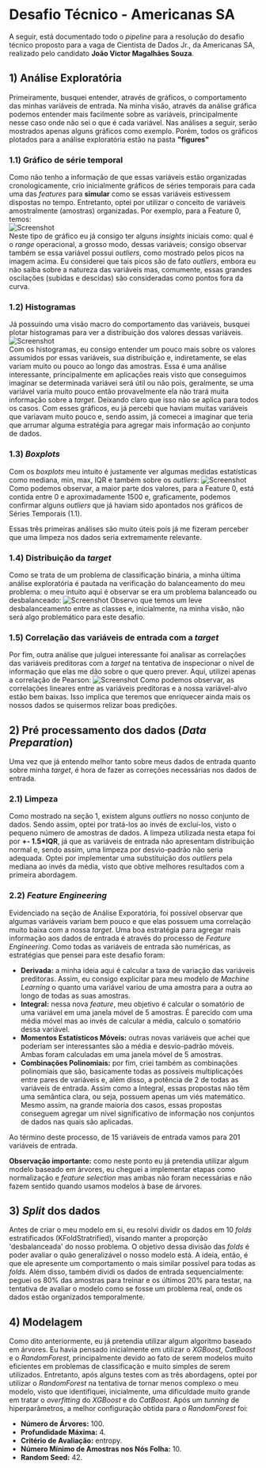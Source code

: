 # Desafio Técnico - Americanas SA
A seguir, está documentado todo o <em>pipeline</em> para a resolução do desafio técnico proposto para a vaga de Cientista de Dados Jr., da Americanas SA, realizado pelo candidato <strong>João Victor Magalhães Souza</strong>.

## 1) Análise Exploratória
Primeiramente, busquei entender, através de gráficos, o comportamento das minhas variáveis de entrada. Na minha visão, através da análise gráfica podemos entender mais facilmente sobre as variáveis, principalmente nesse caso onde não sei o que é cada variável. Nas análises a seguir, serão mostrados apenas alguns gráficos como exemplo. Porém, todos os gráficos plotados para a análise exploratória estão na pasta <strong>"figures"</strong>
### 1.1) Gráfico de série temporal
Como não tenho a informação de que essas variáveis estão organizadas cronologicamente, crio inicialmente gráficos de séries temporais para cada uma das <em>features</em> para <strong>simular</strong> como se essas variáveis estivessem dispostas no tempo. Entretanto, optei por utilizar o conceito de variáveis amostralmente (amostras) organizadas. Por exemplo, para a Feature 0, temos:
<br>
![Screenshot](figures/time_series_feature0.png)
<br>
Neste tipo de gráfico eu já consigo ter alguns <em>insights</em> iniciais como: qual é o <em>range</em> operacional, a grosso modo, dessas variáveis; consigo observar também se essa variável possui <em>outliers</em>, como mostrado pelos picos na imagem acima. Eu considerei que tais picos são de fato <em>outliers</em>, embora eu não saiba sobre a natureza das variáveis mas, comumente, essas grandes oscilações (subidas e descidas) são consideradas como pontos fora da curva.

### 1.2) Histogramas
Já possuindo uma visão macro do comportamento das variáveis, busquei plotar histogramas para ver a distribuição dos valores dessas variáveis.
<br>
![Screenshot](figures/histogram_feature0.png)
<br>
Com os histogramas, eu consigo entender um pouco mais sobre os valores assumidos por essas variáveis, sua distribuição e, indiretamente, se elas variam muito ou pouco ao longo das amostras. Essa é uma análise interessante, principalmente em aplicações reais visto que conseguimos imaginar se determinada variávei será útil ou não pois, geralmente, se uma variável varia muito pouco então provavelmente ela não trará muita informação sobre a <em>target</em>. Deixando claro que isso não se aplica para todos os casos.
Com esses gráficos, eu já percebi que haviam muitas variáveis que variavam muito pouco e, sendo assim, já comecei a imaginar que teria que arrumar alguma estratégia para agregar mais informação ao conjunto de dados.

### 1.3) <em>Boxplots</em>
Com os <em>boxplots</em> meu intuito é justamente ver algumas medidas estatísticas como mediana, min, max, IQR e também sobre os <em>outliers</em>:
![Screenshot](figures/box_plot_feature0.png)
Como podemos observar, a maior parte dos valores, para a Feature 0, está contida entre 0 e aproximadamente 1500 e, graficamente, podemos confirmar alguns <em>outliers</em> que já haviam sido apontados nos gráficos de Séries Temporais (1.1).

Essas três primeiras análises são muito úteis pois já me fizeram perceber que uma limpeza nos dados seria extremamente relevante.

### 1.4) Distribuição da <em>target</em>
Como se trata de um problema de classificação binária, a minha última análise exploratória é pautada na verificação do balanceamento do meu problema: o meu intuito aqui é observar se era um problema balanceado ou desbalanceado:
![Screenshot](figures/target_distribuition.png)
Observo que temos um leve desbalanceamento entre as classes e, inicialmente, na minha visão, não será algo problemático para este desafio.

### 1.5) Correlação das variáveis de entrada com a <em>target</em>
Por fim, outra análise que julguei interessante foi analisar as correlações das variáveis preditoras com a <em>target</em> na tentativa de inspecionar o nível de informação que elas me dão sobre o que quero prever. Aqui, utilizei apenas a correlação de Pearson:
![Screenshot](figures/correlation_plot.png)
Como podemos observar, as correlações lineares entre as variáveis preditoras e a nossa variável-alvo estão bem baixas. Isso implica que teremos que enriquecer ainda mais os nossos dados se quisermos relizar boas predições.

## 2) Pré processamento dos dados (<em>Data Preparation</em>)
Uma vez que já entendo melhor tanto sobre meus dados de entrada quanto sobre minha <em>target</em>, é hora de fazer as correções necessárias nos dados de entrada.

### 2.1) Limpeza
Como mostrado na seção 1, existem alguns <em>outliers</em> no nosso conjunto de dados. Sendo assim, optei por tratá-los ao invés de excluí-los, visto o pequeno número de amostras de dados. A limpeza utilizada nesta etapa foi por <strong>+- 1.5*IQR</strong>, já que as variáveis de entrada não apresentam distribuição normal e, sendo assim, uma limpeza por desvio-padrão não seria adequada. Optei por implementar uma substituição dos <em>outliers</em> pela mediana ao invés da média, visto que obtive melhores resultados com a primeira abordagem.

### 2.2) <em>Feature Engineering</em>
Evidenciado na seção de Análise Exporatória, foi possível observar que algumas variáveis variam bem pouco e que elas possuem uma correlação muito baixa com a nossa <em>target</em>. Uma boa estratégia para agregar mais informação aos dados de entrada é através do processo de <em>Feature Engineering</em>. Como todas as variáveis de entrada são numéricas, as estratégias que pensei para este desafio foram:
- <strong>Derivada:</strong> a minha ideia aqui é calcular a taxa de variação das variáveis preditoras. Assim, eu consigo explicitar para meu modelo de <em>Machine Learning</em> o quanto uma variável variou de uma amostra para a outra ao longo de todas as suas amostras.
- <strong>Integral:</strong> nessa nova <em>feature</em>, meu objetivo é calcular o somatório de uma variável em uma janela móvel de 5 amostras. É parecido com uma média móvel mas ao invés de calcular a média, calculo o somatório dessa variável. 
- <strong>Momentos Estatísticos Móveis:</strong> outras novas variáveis que achei que poderiam ser interessantes são a média e desvio-padrão móveis. Ambas foram calculadas em uma janela móvel de 5 amostras.
- <strong>Combinações Polinomiais:</strong> por fim, criei também as combinações polinomiais que são, basicamente todas as possíveis multiplicações entre pares de variáveis e, além disso, a potência de 2 de todas as variáveis de entrada. Assim como a Integral, essas propostas não têm uma semântica clara, ou seja, possuem apenas um viés matemático. Mesmo assim, na grande maioria dos casos, essas propostas conseguem agregar um nível significativo de informação nos conjuntos de dados nas quais são aplicadas.

Ao término deste processo, de 15 variáveis de entrada vamos para 201 variáveis de entrada.

<strong>Observação importante:</strong> como neste ponto eu já pretendia utilizar algum modelo baseado em árvores, eu cheguei a implementar etapas como normalização e <em>feature selection</em> mas ambas não foram necessárias e não fazem sentido quando usamos modelos à base de árvores.

## 3) <em>Split</em> dos dados
Antes de criar o meu modelo em si, eu resolvi dividir os dados em 10 <em>folds</em> estratificados (KFoldStratrified), visando manter a proporção 'desbalanceada' do nosso problema. O objetivo dessa divisão das <em>folds</em> é poder avaliar o quão generalizável o nosso modelo está. A ideia, então, é que ele apresente um comportamento o mais similar possível para todas as <em>folds</em>.
Além disso, também dividi os dados de entrada sequencialmente: peguei os 80% das amostras para treinar e os últimos 20% para testar, na tentativa de avaliar o modelo como se fosse um problema real, onde os dados estão organizados temporalmente.

## 4) Modelagem
Como dito anteriormente, eu já pretendia utilizar algum algoritmo baseado em árvores. Eu havia pensado inicialmente em utilizar o <em>XGBoost</em>, <em>CatBoost</em> e o <em>RandomForest</em>, principalmente devido ao fato de serem modelos muito  eficientes em problemas de classificação e muito simples de serem utilizados. Entretanto, após alguns testes com as três abordagens, optei por utilizar o <em>RandomForest</em> na tentativa de tornar menos complexo o meu modelo, visto que identifiquei, inicialmente, uma dificuldade muito grande em tratar o <em>overfitting</em> do <em>XGBoost</em> e do <em>CatBoost</em>. Após um <em>tunning</em> de hiperparâmetros, a melhor configuração obtida para o <em>RandomForest</em> foi:
- <strong>Número de Árvores:</strong> 100.
- <strong>Profundidade Máxima:</strong> 4.
- <strong>Critério de Avaliação:</strong> entropy.
- <strong>Número Mínimo de Amostras nos Nós Folha:</strong> 10.
- <strong>Random Seed:</strong> 42.
